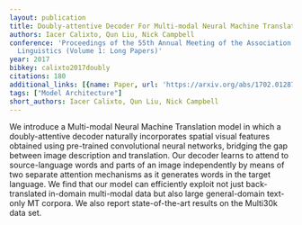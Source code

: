 ```yaml
---
layout: publication
title: Doubly-attentive Decoder For Multi-modal Neural Machine Translation
authors: Iacer Calixto, Qun Liu, Nick Campbell
conference: 'Proceedings of the 55th Annual Meeting of the Association for Computational
  Linguistics (Volume 1: Long Papers)'
year: 2017
bibkey: calixto2017doubly
citations: 180
additional_links: [{name: Paper, url: 'https://arxiv.org/abs/1702.01287'}]
tags: ["Model Architecture"]
short_authors: Iacer Calixto, Qun Liu, Nick Campbell
---
```

We introduce a Multi-modal Neural Machine Translation model in which a
doubly-attentive decoder naturally incorporates spatial visual features
obtained using pre-trained convolutional neural networks, bridging the gap
between image description and translation. Our decoder learns to attend to
source-language words and parts of an image independently by means of two
separate attention mechanisms as it generates words in the target language. We
find that our model can efficiently exploit not just back-translated in-domain
multi-modal data but also large general-domain text-only MT corpora. We also
report state-of-the-art results on the Multi30k data set.